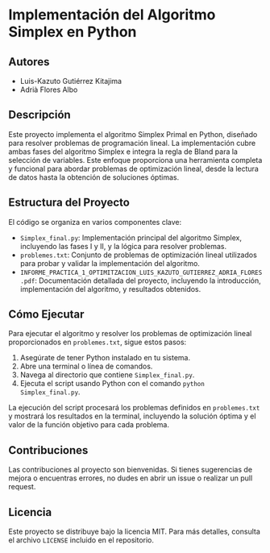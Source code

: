# Implementación del Algoritmo Simplex en Python

## Autores
- Luis-Kazuto Gutiérrez Kitajima
- Adrià Flores Albo

## Descripción
Este proyecto implementa el algoritmo Simplex Primal en Python, diseñado para resolver problemas de programación lineal. La implementación cubre ambas fases del algoritmo Simplex e integra la regla de Bland para la selección de variables. Este enfoque proporciona una herramienta completa y funcional para abordar problemas de optimización lineal, desde la lectura de datos hasta la obtención de soluciones óptimas.

## Estructura del Proyecto
El código se organiza en varios componentes clave:
- `Simplex_final.py`: Implementación principal del algoritmo Simplex, incluyendo las fases I y II, y la lógica para resolver problemas.
- `problemes.txt`: Conjunto de problemas de optimización lineal utilizados para probar y validar la implementación del algoritmo.
- `INFORME_PRACTICA_1_OPTIMITZACION_LUIS_KAZUTO_GUTIERREZ_ADRIA_FLORES.pdf`: Documentación detallada del proyecto, incluyendo la introducción, implementación del algoritmo, y resultados obtenidos.

## Cómo Ejecutar
Para ejecutar el algoritmo y resolver los problemas de optimización lineal proporcionados en `problemes.txt`, sigue estos pasos:
1. Asegúrate de tener Python instalado en tu sistema.
2. Abre una terminal o línea de comandos.
3. Navega al directorio que contiene `Simplex_final.py`.
4. Ejecuta el script usando Python con el comando `python Simplex_final.py`.

La ejecución del script procesará los problemas definidos en `problemes.txt` y mostrará los resultados en la terminal, incluyendo la solución óptima y el valor de la función objetivo para cada problema.

## Contribuciones
Las contribuciones al proyecto son bienvenidas. Si tienes sugerencias de mejora o encuentras errores, no dudes en abrir un issue o realizar un pull request.

## Licencia
Este proyecto se distribuye bajo la licencia MIT. Para más detalles, consulta el archivo `LICENSE` incluido en el repositorio.
